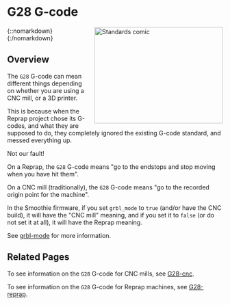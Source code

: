 # G28 G-code

{::nomarkdown}
<a href="https://imgs.xkcd.com/comics/standards.png">
  <img src="https://imgs.xkcd.com/comics/standards.png" alt="Standards comic" width="300" height="225" style="float: right; margin-left: 1rem;"/>
</a>
{:/nomarkdown}

## Overview

The `G28` G-code can mean different things depending on whether you are using a CNC mill, or a 3D printer.

This is because when the Reprap project chose its G-codes, and what they are supposed to do, they completely ignored the existing G-code standard, and messed everything up.

Not our fault!

On a Reprap, the `G28` G-code means "go to the endstops and stop moving when you have hit them".

On a CNC mill (traditionally), the `G28` G-code means "go to the recorded origin point for the machine".

In the Smoothie firmware, if you set `grbl_mode` to `true` (and/or have the CNC build), it will have the "CNC mill" meaning, and if you set it to `false` (or do not set it at all), it will have the Reprap meaning.

See [grbl-mode](grbl-mode) for more information.

## Related Pages

To see information on the `G28` G-code for CNC mills, see [G28-cnc](g28-cnc).

To see information on the `G28` G-code for Reprap machines, see [G28-reprap](g28-reprap).
